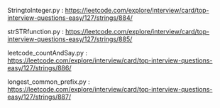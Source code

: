 StringtoInteger.py : https://leetcode.com/explore/interview/card/top-interview-questions-easy/127/strings/884/

strSTRfunction.py : https://leetcode.com/explore/interview/card/top-interview-questions-easy/127/strings/885/

leetcode_countAndSay.py : https://leetcode.com/explore/interview/card/top-interview-questions-easy/127/strings/886/

longest_common_prefix.py : https://leetcode.com/explore/interview/card/top-interview-questions-easy/127/strings/887/

